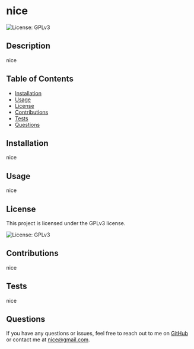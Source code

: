 
# nice

![License: GPLv3](https://img.shields.io/badge/License-GPLv3-yellow.svg)

## Description
nice
  
## Table of Contents 
* [Installation](#installation)
* [Usage](#usage)
* [License](#license)
* [Contributions](#contributions)
* [Tests](#tests)
* [Questions](#questions)
      
## Installation
nice
  
## Usage
nice

## License
This project is licensed under the GPLv3 license.

![License: GPLv3](https://img.shields.io/badge/License-GPLv3-yellow.svg)


## Contributions
nice
  
## Tests
nice
  
## Questions
If you have any questions or issues, feel free to reach out to me on [GitHub](https://github.com/nice) or contact me at nice@gmail.com.
